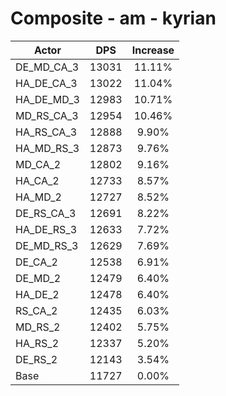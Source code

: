 # Composite - am - kyrian
| Actor | DPS | Increase |
|---|:---:|:---:|
|DE_MD_CA_3|13031|11.11%|
|HA_DE_CA_3|13022|11.04%|
|HA_DE_MD_3|12983|10.71%|
|MD_RS_CA_3|12954|10.46%|
|HA_RS_CA_3|12888|9.90%|
|HA_MD_RS_3|12873|9.76%|
|MD_CA_2|12802|9.16%|
|HA_CA_2|12733|8.57%|
|HA_MD_2|12727|8.52%|
|DE_RS_CA_3|12691|8.22%|
|HA_DE_RS_3|12633|7.72%|
|DE_MD_RS_3|12629|7.69%|
|DE_CA_2|12538|6.91%|
|DE_MD_2|12479|6.40%|
|HA_DE_2|12478|6.40%|
|RS_CA_2|12435|6.03%|
|MD_RS_2|12402|5.75%|
|HA_RS_2|12337|5.20%|
|DE_RS_2|12143|3.54%|
|Base|11727|0.00%|
